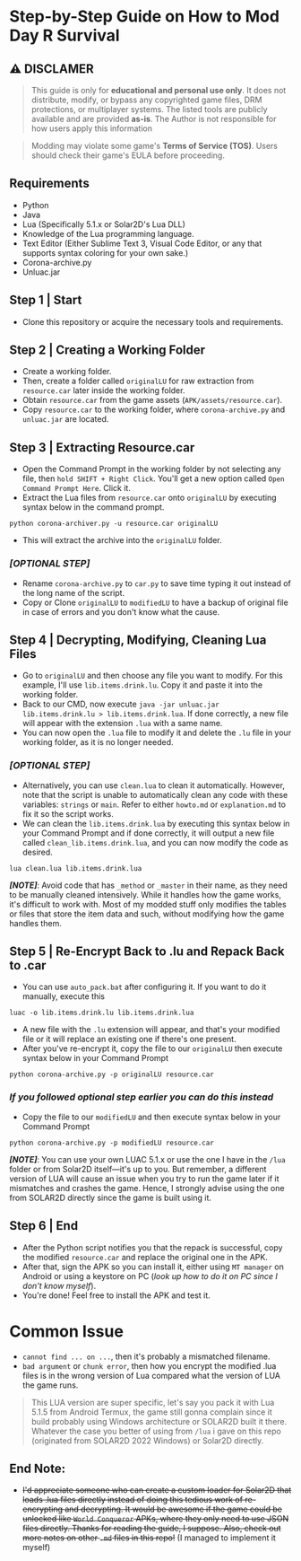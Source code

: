 # Step-by-Step Guide on How to Mod Day R Survival

## ⚠ DISCLAMER
> This guide is only for **educational and personal use only**. It does not distribute, modify, or bypass any copyrighted game files, DRM protections, or multiplayer systems. The listed tools are publicly available and are provided **as-is**. The Author is not responsible for how users apply this information

> Modding may violate some game's **Terms of Service (TOS)**. Users should check their game's EULA before proceeding.

## Requirements
- Python
- Java
- Lua (Specifically 5.1.x or Solar2D's Lua DLL)
- Knowledge of the Lua programming language.
- Text Editor (Either Sublime Text 3, Visual Code Editor, or any that supports syntax coloring for your own sake.)
- Corona-archive.py
- Unluac.jar

## Step 1 | Start
- Clone this repository or acquire the necessary tools and requirements.

## Step 2 | Creating a Working Folder
- Create a working folder.
- Then, create a folder called `originalLU` for raw extraction from `resource.car` later inside the working folder.
- Obtain `resource.car` from the game assets (`APK/assets/resource.car`).
- Copy `resource.car` to the working folder, where `corona-archive.py` and `unluac.jar` are located.

## Step 3 | Extracting Resource.car
- Open the Command Prompt in the working folder by not selecting any file, then `hold SHIFT + Right Click`. You'll get a new option called `Open Command Prompt Here`. Click it.
- Extract the Lua files from `resource.car` onto `originalLU` by executing syntax below in the command prompt. 
```
python corona-archiver.py -u resource.car originalLU
```
- This will extract the archive into the `originalLU` folder.

### _[OPTIONAL STEP]_
- Rename `corona-archive.py` to `car.py` to save time typing it out instead of the long name of the script.
- Copy or Clone `originalLU` to `modifiedLU` to have a backup of original file in case of errors and you don't know what the cause.

## Step 4 | Decrypting, Modifying, Cleaning Lua Files
- Go to `originalLU` and then choose any file you want to modify. For this example, I'll use `lib.items.drink.lu`. Copy it and paste it into the working folder.
- Back to our CMD, now execute `java -jar unluac.jar lib.items.drink.lu > lib.items.drink.lua`. If done correctly, a new file will appear with the extension `.lua` with a same name.
- You can now open the `.lua` file to modify it and delete the `.lu` file in your working folder, as it is no longer needed.

### _[OPTIONAL STEP]_
- Alternatively, you can use `clean.lua` to clean it automatically. However, note that the script is unable to automatically clean any code with these variables: `strings` or `main`. Refer to either `howto.md` or `explanation.md` to fix it so the script works.
- We can clean the `lib.items.drink.lua` by executing this syntax below in your Command Prompt and if done correctly, it will output a new file called `clean_lib.items.drink.lua`, and you can now modify the code as desired.
```
lua clean.lua lib.items.drink.lua
```
**_[NOTE]_**: Avoid code that has `_method` or `_master` in their name, as they need to be manually cleaned intensively. While it handles how the game works, it's difficult to work with. Most of my modded stuff only modifies the tables or files that store the item data and such, without modifying how the game handles them.

## Step 5 | Re-Encrypt Back to .lu and Repack Back to .car
- You can use `auto_pack.bat` after configuring it. If you want to do it manually, execute this 
```
luac -o lib.items.drink.lu lib.items.drink.lua
```
- A new file with the `.lu` extension will appear, and that's your modified file or it will replace an existing one if there's one present.
- After you've re-encrypt it, copy the file to our `originalLU` then execute syntax below in your Command Prompt
```
python corona-archive.py -p originalLU resource.car
```
### _**If you followed optional step earlier you can do this instead**_
- Copy the file to our `modifiedLU` and then execute syntax below in your Command Prompt
```
python corona-archive.py -p modifiedLU resource.car
```
**_[NOTE]_**: You can use your own LUAC 5.1.x or use the one I have in the `/lua` folder or from Solar2D itself—it's up to you. But remember, a different version of LUA will cause an issue when you try to run the game later if it mismatches and crashes the game. Hence, I strongly advise using the one from SOLAR2D directly since the game is built using it.

## Step 6 | End
- After the Python script notifies you that the repack is successful, copy the modified `resource.car` and replace the original one in the APK.
- After that, sign the APK so you can install it, either using `MT manager` on Android or using a keystore on PC (_look up how to do it on PC since I don't know myself_).
- You're done! Feel free to install the APK and test it. 

# Common Issue
- `cannot find ... on ...`, then it's probably a mismatched filename. 
- `bad argument` or `chunk error`, then how you encrypt the modified .lua files is in the wrong version of Lua compared what the version of LUA the game runs.
> This LUA version are super specific, let's say you pack it with Lua 5.1.5 from Android Termux, the game still gonna complain since it build probably using Windows architecture or SOLAR2D built it there. Whatever the case you better of using from `/lua` i gave on this repo (originated from SOLAR2D 2022 Windows) or Solar2D directly.

## End Note:
- ~~I'd appreciate someone who can create a custom loader for Solar2D that loads .lua files directly instead of doing this tedious work of re-encrypting and decrypting. It would be awesome if the game could be unlocked like `World Conqueror` APKs, where they only need to use JSON files directly. Thanks for reading the guide, I suppose. Also, check out more notes on other `.md` files in this repo!~~ (I managed to implement it myself)

